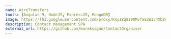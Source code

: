 ```yaml
---
name: WireTransfers
tools: [Angular 9, NodeJS, ExpressJS, MongoDB]
image: https://lh3.googleusercontent.com/proxy/Kny18q8I90MvfS8ZWI54Xb8oiFt-GYDfwbjkQ1IONwOomucLEWvKpLX5bLaSUPGfYeXanBd6Vk5KFDah-EnPMvBl
description: Contact management SPA
external_url: https://github.com/mareksagan/ContactOrganiser
---
```

